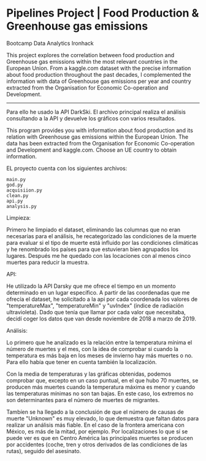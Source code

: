 # Pipelines Project | Food Production & Greenhouse gas emissions

Bootcamp Data Analytics Ironhack

This project explores the correlation between food production and Greenhouse gas emissions within the most relevant countries in the European Union. From a kaggle.com dataset with the precise information about food production throughout the past decades, I complemented the information with data of Greenhouse gas emissions per year and country extracted from the Organisation for Economic Co-operation and Development.

---- 

Para ello he usado la API DarkSki. El archivo principal realiza el análisis consultando a la API y devuelve los gráficos con varios resultados.

This program provides you with information about food production and its
relation with Greenhouse gas emissions within the European Union. The data has
been extracted from the Organisation for Economic Co-operation and Development
and kaggle.com. Choose an UE country to obtain information.

EL proyecto cuenta con los siguientes archivos:

    main.py
    god.py
    acquisiion.py
    clean.py
    api.py
    analysis.py

Limpieza:

Primero he limpiado el dataset, eliminando las columnas que no eran necesarias para el análisis, he recategorizado las condiciones de la muerte para evaluar si el tipo de muerte está influido por las condiciones climáticas y he renombrado los países para que estuvieran bien agrupados los lugares. Después me he quedado con las locaciones con al menos cinco muertes para reducir la muestra.

API:

He utilizado la API Darsky que me ofrece el tiempo en un momento determinado en un lugar específico. A partir de las coordenadas que me ofrecía el dataset, he solicitado a la api por cada coordenada los valores de "temperatureMax", "temperatureMin" y "uvIndex" (índice de radiación ultravioleta). Dado que tenía que llamar por cada valor que necesitaba, decidí coger los datos que van desde noviembre de 2018 a marzo de 2019.

Análisis:

Lo primero que he analizado es la relación entre la temperatura mínima el número de muertes y el mes, con la idea de comprobar si cuando la temperatura es más baja en los meses de invierno hay más muertes o no. Para ello había que tener en cuenta también la localización.

Con la media de temperaturas y las gráficas obtenidas, podemos comprobar que, excepto en un caso puntual, en el que hubo 70 muertes, se producen más muertes cuando la temperatura máxima es menor y cuando las temperaturas mínimas no son tan bajas. En este caso, los extremos no son determinantes para el número de muertes de migrantes.

Tambíen se ha llegado a la conclusión de que el número de causas de muerte "Unknown" es muy elevado, lo que demuestra que faltan datos para realizar un análisis más fiable. En el caso de la frontera americana con México, es más de la mitad, por ejemplo. Por localizaciones lo que sí se puede ver es que en Centro América las principales muertes se producen por accidentes (coche, tren y otros derivados de las condiciones de las rutas), seguido del asesinato.